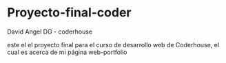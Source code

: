 # Proyecto-final-coder

David Angel DG - coderhouse

este el el proyecto final para el curso de desarrollo web de Coderhouse, el cual es acerca de mi página web-portfolio
